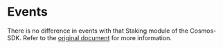 <!--
order: 6
-->

# Events

There is no difference in events with that Staking module of the Cosmos-SDK. Refer to the [original document](../../staking/07_events.md) for more information.
